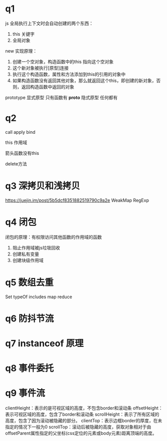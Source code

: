 # q1
js 全局执行上下文时会自动创建的两个东西：
1. this 关键字 
2. 全局对象 

new 实现原理：
  1. 创建一个空对象，构造函数中的this 指向这个空对象
  2. 这个新对象被执行[原型]连接
  3. 执行这个构造函数，属性和方法添加到this的引用的对象中
  4. 如果构造函数没有返回其他对象，那么就返回这个this，即创建的新对象，否则，返回构造函数中返回的对象

prototype 显式原型 只有函数有
__proto__ 隐式原型 任何都有


# q2 
call apply bind

this 作用域

箭头函数没有this

delete方法


# q3 深拷贝和浅拷贝 
https://juejin.im/post/5b5dcf8351882519790c9a2e
WeakMap
RegExp


# q4 闭包
闭包的原理：有权限访问其他函数的作用域的函数

1. 阻止作用域被js垃圾回收
2. 创建私有变量
3. 创建块级作用域

# q5 数组去重
Set typeOf includes map reduce


# q6 防抖节流

# q7 instanceof 原理

# q8 事件委托

# q9 事件流


clientHeight：表示的是可视区域的高度，不包含border和滚动条
offsetHeight：表示可视区域的高度，包含了border和滚动条
scrollHeight：表示了所有区域的高度，包含了因为滚动被隐藏的部分。
clientTop：表示边框border的厚度，在未指定的情况下一般为0
scrollTop：滚动后被隐藏的高度，获取对象相对于由offsetParent属性指定的父坐标(css定位的元素或body元素)距离顶端的高度。
